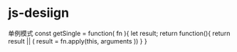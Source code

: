 # js-desiign
单例模式
const getSingle = function( fn ){
  let result;
    return function(){
      return result || ( result = fn.apply(this, arguments ))
    }
}

